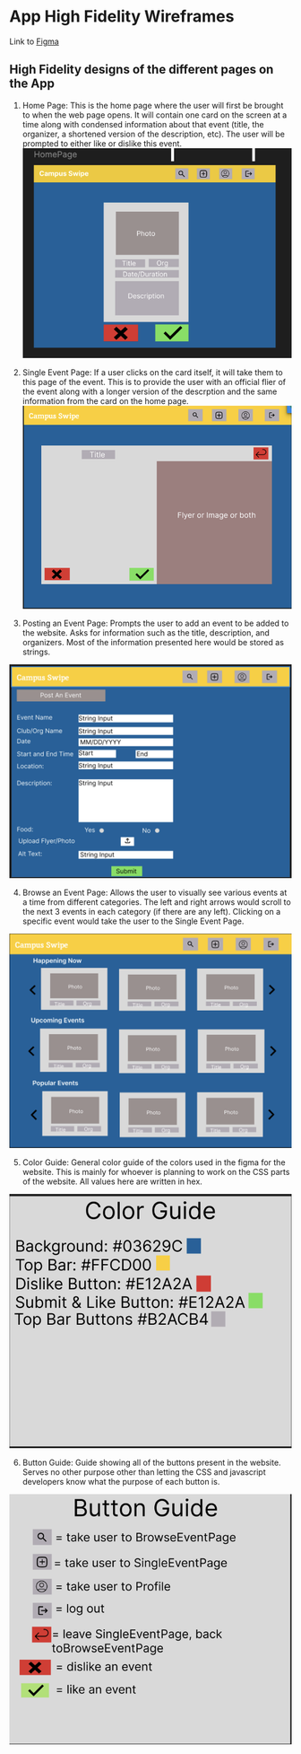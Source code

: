 # App High Fidelity Wireframes

Link to [Figma](https://www.figma.com/design/APaHWXQWyK5cgXz9PjAX71/Card-Design-for-Campus-Swipe?node-id=0-1&p=f&t=hxnMloNEjIp7Dtq3-0)

## High Fidelity designs of the different pages on the App

1. Home Page:
   This is the home page where the user will first be brought to when the web page opens. It will contain one card on the screen at a time along with condensed information about that event (title, the organizer, a shortened version of the description, etc). The user will be prompted to either like or dislike this event.
   ![Screenshot of Homepage HiFi](/specs/assets/homepageHiFi.png)

2. Single Event Page:
   If a user clicks on the card itself, it will take them to this page of the event. This is to provide the user with an official flier of the event along with a longer version of the descrption and the same information from the card on the home page.
   ![Screenshot of SingleEvent HiFi](/specs/assets/singleEventPageHiFi.png)

3. Posting an Event Page:
   Prompts the user to add an event to be added to the website. Asks for information such as the title, description, and organizers. Most of the information presented here would be stored as strings.

![Screenshot of PostEvent HiFi](/specs/assets/postEventPageHiFi.png)

4. Browse an Event Page:
   Allows the user to visually see various events at a time from different categories. The left and right arrows would scroll to the next 3 events in each category (if there are any left). Clicking on a specific event would take the user to the Single Event Page.

![Screenshot of Browsing an Event Page](/specs/assets/browseEventPageHiFi.png)

5. Color Guide:
   General color guide of the colors used in the figma for the website. This is mainly for whoever is planning to work on the CSS parts of the website. All values here are written in hex.

![Screenshot of Color Guide](/specs/assets/colorguideHiFi.png)

6. Button Guide:
   Guide showing all of the buttons present in the website. Serves no other purpose other than letting the CSS and javascript developers know what the purpose of each button is.

![Screenshot of Button Guide](/specs/assets/buttonguideHiFi.png)

